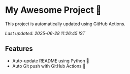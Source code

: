 # My Awesome Project 🚀

This project is automatically updated using GitHub Actions.

_Last updated: 2025-06-28 11:26:45 IST_

## Features
- Auto-update README using Python 🐍
- Auto Git push with GitHub Actions 🤖

